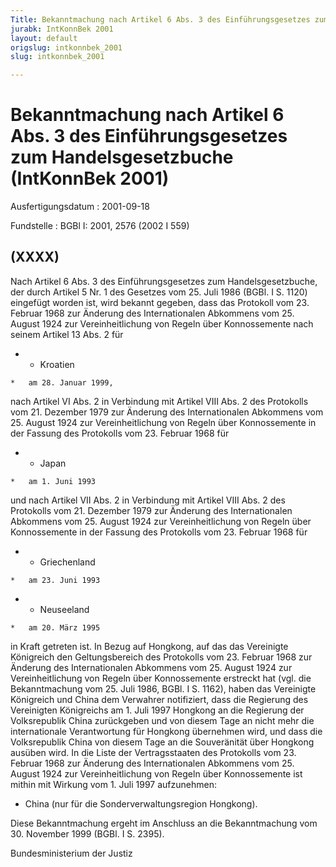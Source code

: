 ```yaml
---
Title: Bekanntmachung nach Artikel 6 Abs. 3 des Einführungsgesetzes zum Handelsgesetzbuche
jurabk: IntKonnBek 2001
layout: default
origslug: intkonnbek_2001
slug: intkonnbek_2001

---
```


# Bekanntmachung nach Artikel 6 Abs. 3 des Einführungsgesetzes zum Handelsgesetzbuche (IntKonnBek 2001)

Ausfertigungsdatum
:   2001-09-18

Fundstelle
:   BGBl I: 2001, 2576 (2002 I 559)



## (XXXX)

Nach Artikel 6 Abs. 3 des Einführungsgesetzes zum Handelsgesetzbuche, der durch Artikel 5 Nr. 1 des Gesetzes vom 25. Juli 1986 (BGBl. I S. 1120) eingefügt worden ist, wird bekannt gegeben, dass das Protokoll vom 23. Februar 1968 zur Änderung des Internationalen Abkommens vom 25. August 1924 zur Vereinheitlichung von Regeln über Konnossemente nach seinem Artikel 13 Abs. 2 für

*    *   Kroatien

    *   am 28. Januar 1999,



nach Artikel VI Abs. 2 in Verbindung mit Artikel VIII Abs. 2 des Protokolls vom 21. Dezember 1979 zur Änderung des Internationalen Abkommens vom 25. August 1924 zur Vereinheitlichung von Regeln über Konnossemente in der Fassung des Protokolls vom 23. Februar 1968 für

*    *   Japan

    *   am 1. Juni 1993



und nach Artikel VII Abs. 2 in Verbindung mit Artikel VIII Abs. 2 des Protokolls vom 21. Dezember 1979 zur Änderung des Internationalen Abkommens vom 25. August 1924 zur Vereinheitlichung von Regeln über Konnossemente in der Fassung des Protokolls vom 23. Februar 1968 für

*    *   Griechenland

    *   am 23. Juni 1993


*    *   Neuseeland

    *   am 20. März 1995



in Kraft getreten ist.
In Bezug auf Hongkong, auf das das Vereinigte Königreich den Geltungsbereich des Protokolls vom 23. Februar 1968 zur Änderung des Internationalen Abkommens vom 25. August 1924 zur Vereinheitlichung von Regeln über Konnossemente erstreckt hat (vgl. die Bekanntmachung vom 25. Juli 1986, BGBl. I S. 1162), haben das Vereinigte Königreich und China dem Verwahrer notifiziert, dass die Regierung des Vereinigten Königreichs am 1. Juli 1997 Hongkong an die Regierung der Volksrepublik China zurückgeben und von diesem Tage an nicht mehr die internationale Verantwortung für Hongkong übernehmen wird, und dass die Volksrepublik China von diesem Tage an die Souveränität über Hongkong ausüben wird. In die Liste der Vertragsstaaten des Protokolls vom 23. Februar 1968 zur Änderung des Internationalen Abkommens vom 25. August 1924 zur Vereinheitlichung von Regeln über Konnossemente ist mithin mit Wirkung vom 1. Juli 1997 aufzunehmen:

*   China (nur für die Sonderverwaltungsregion Hongkong).



Diese Bekanntmachung ergeht im Anschluss an die Bekanntmachung vom 30. November 1999 (BGBl. I S. 2395).

Bundesministerium der Justiz

